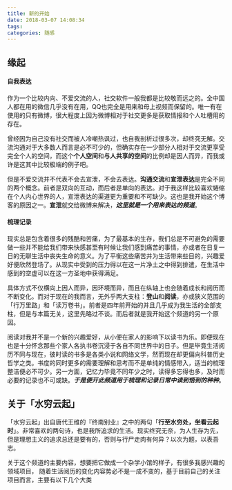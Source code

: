 ```yaml
---
title: 新的开始
date: 2018-03-07 14:08:34
tags:
categories: 随感
---
```


## 缘起

#### 自我表达

作为一个比较内向、不爱交流的人，社交软件一般我都是比较敬而远之的。全中国人都在用的微信几乎没有在用，QQ也完全是用来和母上视频而保留的。唯一有在使用的只有微博，很大程度上因为微博相对于社交更多是获取情报和个人吐槽用的存在。

曾经因为自己没有社交而被人冷嘲热讽过，也自我剖析过很多次，却终究无解。交流沟通对于大多数人而言是必不可少的，但确实存在一少部分人相对于交流更享受完全个人的空间，而这个**个人空间**和**与人共享的空间**的比例却是因人而异，而我或许是这其中比较极端的例子吧。

但是不爱交流并不代表不会去宣泄，不会去表达。**沟通交流**和**宣泄表达**是完全不同的两个概念。前者是双向的互动，而后者是单向的表达。对于我这样比较喜欢蜷缩在个人内心世界的人，宣泄表达的渠道更为重要和不可缺少。这也是我开始这个博客的原因之一。**宣泄**就交给微博来解决，***这里就是一个用来表达的频道***。

#### 梳理记录

现实总是包含着很多的残酷和苦痛，为了最基本的生存，我们总是不可避免的需要做一些并不能给我们带来快感甚至有时候让我们感到痛苦的事情，亦或者在日复一日的无聊生活中丧失生命的意义。为了平衡这些痛苦并为生活带来些目的，兴趣爱好便欣然登场了。从现实中受到的压力得以在这一片净土之中得到排遣，在生活中感到的空虚可以在这一方圣地中获得满足。

具体方式不仅横向上因人而异，因环境而异，而且在纵轴上也会随着成长和阅历而不断变化。而对于现在的我而言，无外乎两大支柱：**登山**和**阅读**，亦或狭义范围的「行万里路」和「读万卷书」。前者是四年前开始的并且几乎成为我生活的全部支柱，但是与本篇无关，这里先略过不谈。而后者就是我开始这个频道的另一个原因。

阅读对我并不是一个新的兴趣爱好，从小便在家人的影响下以读书为乐。即便现在也是十分怀念那些个家人各执书卷沉浸于各自不同世界中的日子。但是毕竟生活阅历不同与现在，彼时读的书多是各类小说和网络文学，然而现在却更偏向科普历史哲学之类。书度的同时更多的需要理解和思考而不是单纯的情感带入，适当的梳理整洁便必不可少。另一方面，记忆力毕竟不同年少之时，读得多忘得也多，及时而必要的记录也不可或缺。***于是便开此频道用于梳理和记录日常中读到悟到的种种***。

## 关于「水穷云起」

「水穷云起」出自唐代王维的『终南别业』之中的两句「**行至水穷处，坐看云起时**」。非常喜欢的两句诗，也是我所追求的生活。现实终究无奈，为人生存为先，但是理想主义的追求总还是要有的，否则与行尸走肉有何异？以次为题，以表吾志。

关于这个频道的主要内容，想要把它做成一个杂学小馆的样子，有很多我感兴趣的领域项目，
随着生活阅历的变化内容势必不是一成不变的，基于目前自己的关注项目而言，主要有以下几个大类